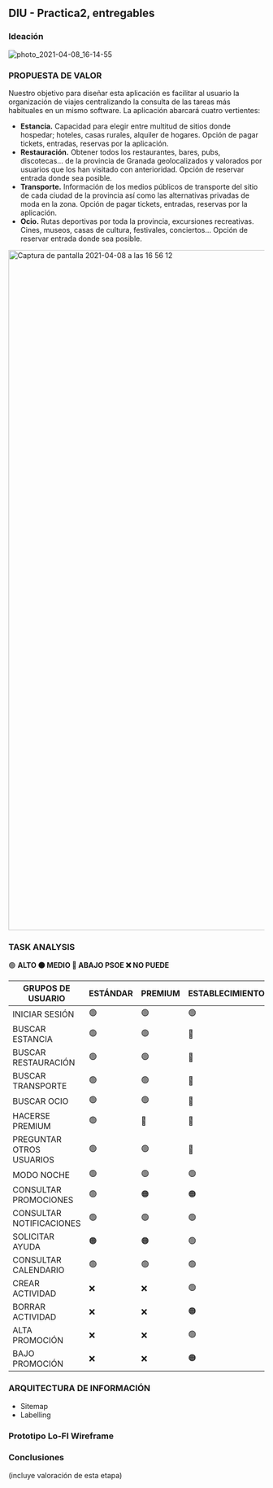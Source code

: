 ## DIU - Practica2, entregables

### Ideación 
![photo_2021-04-08_16-14-55](https://user-images.githubusercontent.com/45092820/114042302-99013e80-9885-11eb-874e-3d0b827275e7.jpg)



### PROPUESTA DE VALOR
Nuestro objetivo para diseñar esta aplicación es facilitar al usuario la organización de viajes centralizando la consulta de las tareas más habituales en un mismo software. 
La aplicación abarcará cuatro vertientes: 
- **Estancia.** Capacidad para elegir entre multitud de sitios donde hospedar; hoteles, casas rurales, alquiler de hogares. Opción de pagar tickets, entradas, reservas por la aplicación.
- **Restauración.** Obtener todos los restaurantes, bares, pubs, discotecas... de la provincia de Granada geolocalizados y valorados por usuarios que los han visitado con anterioridad. Opción de reservar entrada donde sea posible.
- **Transporte.** Información de los medios públicos de transporte del sitio de cada ciudad de la provincia así como las alternativas privadas de moda en la zona. Opción de pagar tickets, entradas, reservas por la aplicación.
- **Ocio.** Rutas deportivas por toda la provincia, excursiones recreativas. Cines, museos, casas de cultura, festivales, conciertos... Opción de reservar entrada donde sea posible.

<img width="1337" alt="Captura de pantalla 2021-04-08 a las 16 56 12" src="https://user-images.githubusercontent.com/45092820/114048995-56dafb80-988b-11eb-9571-2e706ecc291e.png">


### TASK ANALYSIS
🟢 **ALTO
🟠 MEDIO
🔴 ABAJO PSOE
❌ NO PUEDE**

| GRUPOS DE USUARIO | ESTÁNDAR | PREMIUM | ESTABLECIMIENTOS | NO REGISTRADOS |
|-------------------|----------|---------|------------------|----------------|
| INICIAR SESIÓN    |  🟢  | 🟢  | 🟢  | 🔴  | 
| BUSCAR ESTANCIA   |  🟢  | 🟢  | 🔴  | 🟠  |
| BUSCAR RESTAURACIÓN|  🟢  | 🟢  | 🔴  | 🟠  |
| BUSCAR TRANSPORTE|  🟢  | 🟢  | 🔴  | 🟠  |
| BUSCAR OCIO |  🟢  | 🟢  | 🔴  | 🟠  |
| HACERSE PREMIUM |  🟢  | 🔴  | 🔴  | 🟠  |
| PREGUNTAR OTROS USUARIOS |  🟢  | 🟢  | 🔴  | 🟢  |
| MODO NOCHE |  🟢  | 🟢  |  🟢  | 🟢  |
| CONSULTAR PROMOCIONES |  🟢  | 🟠  |  🟠  | 🟢  |
| CONSULTAR NOTIFICACIONES |  🟢  | 🟢 |  🟢  | 🟠  |
| SOLICITAR AYUDA |  🟠  | 🟠 |  🟢  |🟢  |
| CONSULTAR CALENDARIO |  🟢  | 🟢 |  🟢  | 🔴  |
| CREAR ACTIVIDAD  | ❌ | ❌ | 🟢 | ❌|
| BORRAR ACTIVIDAD | ❌ | ❌ | 🟠 | ❌|
| ALTA PROMOCIÓN   | ❌ | ❌ | 🟢 | ❌|
| BAJO PROMOCIÓN   | ❌ | ❌ | 🟠 | ❌|


### ARQUITECTURA DE INFORMACIÓN

* Sitemap 
* Labelling 


### Prototipo Lo-FI Wireframe 


### Conclusiones  
(incluye valoración de esta etapa)
